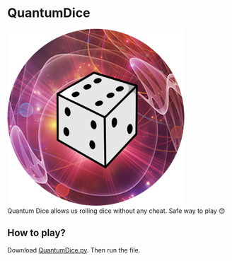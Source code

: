 # QuantumDice
<img src="QuantumDice.png" title="QDice" width="400" height="400" alt="Quantum Probability" ></img>
<br/>
Quantum Dice allows us rolling dice without any cheat. Safe way to play 😊
## How to play?
Download [QuantumDice.py](https://raw.githubusercontent.com/alihakimtaskiran/QuantumDice/main/QuantumDice.py). Then run the file.
